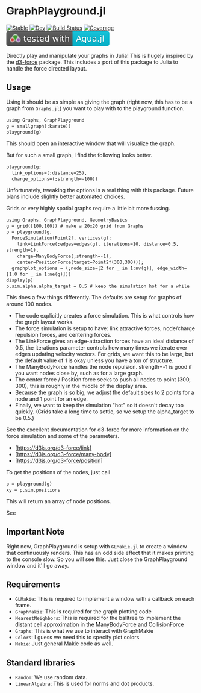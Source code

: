 # GraphPlayground.jl

[![Stable](https://img.shields.io/badge/docs-stable-blue.svg)](https://dgleich.github.io/GraphPlayground.jl/stable/)
[![Dev](https://img.shields.io/badge/docs-dev-blue.svg)](https://dgleich.github.io/GraphPlayground.jl/dev/)
[![Build Status](https://github.com/dgleich/GraphPlayground.jl/actions/workflows/CI.yml/badge.svg?branch=main)](https://github.com/dgleich/GraphPlayground.jl/actions/workflows/CI.yml?query=branch%3Amain)
[![Coverage](https://codecov.io/gh/dgleich/GraphPlayground.jl/branch/main/graph/badge.svg)](https://codecov.io/gh/dgleich/GraphPlayground.jl)
[![Aqua](https://raw.githubusercontent.com/JuliaTesting/Aqua.jl/master/badge.svg)](https://github.com/JuliaTesting/Aqua.jl)

Directly play and manipulate your graphs in Julia! This is hugely inspired by the
[d3-force](https://d3js.org/d3-force) package. This includes a port of this
package to Julia to handle the force directed layout. 

Usage
-----
Using it should be as simple as giving the graph (right now, this has to be a graph from `Graphs.jl`) you want to play with to the playground function. 
```
using Graphs, GraphPlayground
g = smallgraph(:karate))
playground(g)
```
This should open an interactive window that will visualize the graph. 

But for such a small graph, I find the following looks better. 
```
playground(g; 
  link_options=(;distance=25), 
  charge_options=(;strength=-100))
```

Unfortunately, tweaking the options is a real thing with this package. Future plans include slightly better automated choices. 

Grids or very highly spatial graphs require a little bit more fussing.
```
using Graphs, GraphPlayground, GeometryBasics
g = grid([100,100]) # make a 20x20 grid from Graphs
p = playground(g, 
  ForceSimulation(Point2f, vertices(g); 
    link=LinkForce(;edges=edges(g), iterations=10, distance=0.5, strength=1),
    charge=ManyBodyForce(;strength=-1), 
    center=PositionForce(target=Point2f(300,300)));
  graphplot_options = (;node_size=[2 for _ in 1:nv(g)], edge_width=[1.0 for _ in 1:ne(g)]))
display(p)     
p.sim.alpha.alpha_target = 0.5 # keep the simulation hot for a while
```
This does a few things differently. The defaults are setup for graphs of around 100 nodes. 
- The code explicitly creates a force simulation. This is what controls how the graph layout works.
- The force simulation is setup to have: link attractive forces, node/charge repulsion forces, 
  and centering forces. 
- The LinkForce gives an edge-attraction forces have an ideal distance of 0.5, 
  the iterations parameter controls how many times we iterate over edges updating velocity vectors. 
  For grids, we want this to be large, but the default value of 1 is okay unless you have a ton of structure.
- The ManyBodyForce handles the node repulsion. strength=-1 is good if you want nodes close by, such as for
  a large graph. 
- The center force / Position force seeks to push all nodes to point (300, 300), this is roughly in the 
  middle of the display area. 
- Because the graph is so big, we adjust the default sizes to 2 points for a node and 1 point for an edge. 
- Finally, we want to keep the simulation "hot" so it doesn't decay too quickly. (Grids take a long time 
  to settle, so we setup the alpha_target to be 0.5.)

See the excellent documentation for d3-force for more information on the force simulation and some 
of the parameters.

- [https://d3js.org/d3-force/link]
- [https://d3js.org/d3-force/many-body]
- [https://d3js.org/d3-force/position]

To get the positions of the nodes, just call

```
p = playground(g)
xy = p.sim.positions 
```

This will return an array of node positions. 

See 

Important Note
--------------
Right now, GraphPlayground is setup with `GLMakie.jl` to create a window that continuously renders. 
This has an odd side effect that it makes printing to the console slow. So you will
see this. Just close the GraphPlayground window and it'll go away. 

Requirements
------------
- `GLMakie`: This is required to implement a window with a callback on each frame. 
- `GraphMakie`: This is required for the graph plotting code
- `NearestNeighbors`: This is required for the balltree to implement the distant cell
  approximation in the ManyBodyForce and CollisionForce
- `Graphs`: This is what we use to interact with GraphMakie
- `Colors`: I guess we need this to specify plot colors
- `Makie`: Just general Makie code as well. 

Standard libraries
------------------
- `Random`: We use random data. 
- `LinearAlgebra`: This is used for norms and dot products. 

